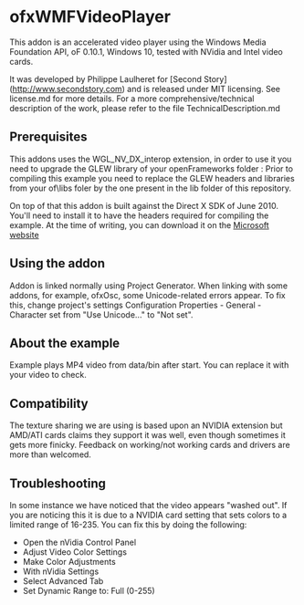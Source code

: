 ofxWMFVideoPlayer
========================

This addon is an accelerated video player using the Windows Media Foundation API,
oF 0.10.1, Windows 10, tested with NVidia and Intel video cards.
 
 
 
It was developed by Philippe Laulheret for [Second Story] (http://www.secondstory.com) and is released under MIT licensing. See license.md for more details. 
For a more comprehensive/technical description of the work, please refer to the file TechnicalDescription.md

## Prerequisites 

This addons uses the WGL_NV_DX_interop extension, in order to use it you need to upgrade the GLEW library of your openFrameworks folder :
Prior to compiling this example you need to replace the GLEW headers and libraries from your of\libs foler by the one present in the lib folder of this repository.

On top of that this addon is built against the Direct X SDK of June 2010. You'll need to install it to have the headers required for compiling the example. At the time of writing, you can download it on the [Microsoft website](http://www.microsoft.com/en-us/download/details.aspx?id=6812)


## Using the addon

Addon is linked normally using Project Generator.
When linking with some addons, for example, ofxOsc, some Unicode-related errors appear.
To fix this, change project's settings Configuration Properties - General - Character set from 
"Use Unicode..." to "Not set".

## About the example

Example plays MP4 video from data/bin after start. You can replace it with your video to check.


## Compatibility 

The texture sharing we are using is based upon an NVIDIA extension but AMD/ATI cards claims they support it was well, even though sometimes it gets more finicky.
Feedback on working/not working cards and drivers are more than welcomed.

## Troubleshooting

In some instance we have noticed that the video appears "washed out". If you are noticing this it is due to a NVIDIA card setting that sets colors to a limited range of 16-235. You can fix this by doing the following:

* Open the nVidia Control Panel
* Adjust Video Color Settings
* Make Color Adjustments
* With nVidia Settings
* Select Advanced Tab
* Set Dynamic Range to: Full (0-255)
